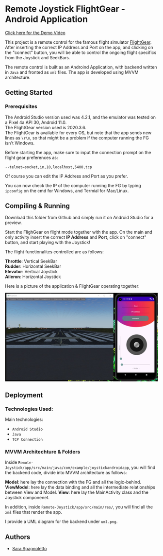 # Remote Joystick FlightGear - Android Application

[Click here for the Demo Video](https://www.youtube.com/watch?v=Dxv4OBAXZv4)


This project is a remote control for the famous flight simulator [FlightGear](https://www.flightgear.org/).  After inserting the correct IP Address and Port on the app, and clicking on the "connect" button, you will be able to control the ongoing flight specifics from the Joystick and SeekBars.


The remote control is built as an Androind Application, with backend written in `Java` and fronted as `xml` files. The app is developed using MVVM architecture.

## Getting Started

### Prerequisites

The Android Studio version used was 4.2.1, and the emulator was tested on a Pixel 4a API 30, Android 11.0.  
The FlightGear version used is 2020.3.6.  
The FlightGear is available for every OS, but note that the app sends new lines as `\r\n`, so that might be a problem if the computer running the FG isn't Windows.

Before starting the app, make sure to input the connection prompt on the flight gear preferences as: 

```
--telnet=socket,in,10,localhost,5400,tcp
```

Of course you can edit the IP Address and Port as you prefer.

You can now check the IP of the computer running the FG by typing `ipconfig` on the cmd for Windows, and Termial for Mac/Linux.

## Compiling & Running

Download this folder from Github and simply run it on Android Studio for a preview. 

Start the FlighGear on flight mode together with the app.
On the main and only activity insert the correct **IP Address** and **Port**, click on "connect" button, and start playing with the Joystick!    
  
The flight functionalites controlled are as follows:

**Throttle**: Vertical SeekBar  
**Rudder**: Horizontal SeekBar  
**Elevator**:  Vertical Joystick  
**Aileron**: Horizontal Joystick  

Here is a picture of the application & FlightGear operating together:

<kbd>
  <img src="fg_and_app.jpg" width="800"/>
</kbd>

## Deployment

### Technologies Used:
Main technologies:
- `Android Studio`
- `Java`
- `TCP Connection`

### MVVM Architechture & Folders

Inside `Remote-Joystick/app/src/main/java/com/example/joystickandroidapp`, you will find the backend code, divide into MVVM architecture as follows:

**Model**: here lay the connection with the FG and all the logic-behind.  
**ViewModel**: here lay the data binding and all the intermediate relationships between View and Model.
**View**: here lay the MainActivity class and the Joystick componenet.

In addition, inside `Remote-Joystick/app/src/main/res/`, you will find all the `xml` files that render the app.

I provide a UML diagram for the backend under `uml.png`.

## Authors
- [Sara Spagnoletto](https://github.com/saraspagno)
